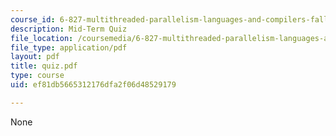 ```yaml
---
course_id: 6-827-multithreaded-parallelism-languages-and-compilers-fall-2002
description: Mid-Term Quiz
file_location: /coursemedia/6-827-multithreaded-parallelism-languages-and-compilers-fall-2002/ef81db5665312176dfa2f06d48529179_quiz.pdf
file_type: application/pdf
layout: pdf
title: quiz.pdf
type: course
uid: ef81db5665312176dfa2f06d48529179

---
```

None